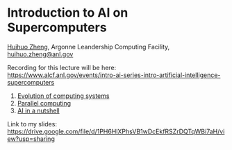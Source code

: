 # Introduction to AI on Supercomputers

[Huihuo Zheng](https://www.alcf.anl.gov/about/people/huihuo-zheng), Argonne Leandership Computing Facility, <huihuo.zheng@anl.gov>

Recording for this lecture will be here: https://www.alcf.anl.gov/events/intro-ai-series-intro-artificial-intelligence-supercomputers

1. [Evolution of computing systems](evolution.md)
2. [Parallel computing](00_mpi_pi.ipynb)
3. [AI in a nutshell](01_linear_regression_sgd.ipynb)


Link to my slides: https://drive.google.com/file/d/1PH6HlXPhsVB1wDcEkfRSZrDQTqWBi7aH/view?usp=sharing
